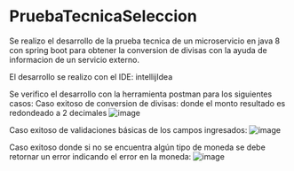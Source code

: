 # PruebaTecnicaSeleccion

Se realizo el desarrollo de la prueba tecnica de un microservicio en java 8 con spring boot para obtener la conversion de divisas con la ayuda de informacion de un servicio externo.

El desarrollo se realizo con el IDE: intellijIdea

Se verifico el desarrollo con la herramienta postman para los siguientes casos:
Caso exitoso de conversion de divisas: donde el monto resultado es redondeado a 2 decimales
![image](https://github.com/mg327715/PruebaTecnicaSeleccion/assets/70660930/72339dab-8afa-4a16-9f90-913fdcbb541d)

Caso exitoso de validaciones básicas de los campos ingresados:
![image](https://github.com/mg327715/PruebaTecnicaSeleccion/assets/70660930/41b5a384-7b6d-454b-9f44-565738c6960f)

Caso exitoso donde si no se encuentra algún tipo de moneda se debe retornar un error indicando el error
en la moneda:
![image](https://github.com/mg327715/PruebaTecnicaSeleccion/assets/70660930/815a27fc-630c-457f-8515-bdd6fdc441b5)







